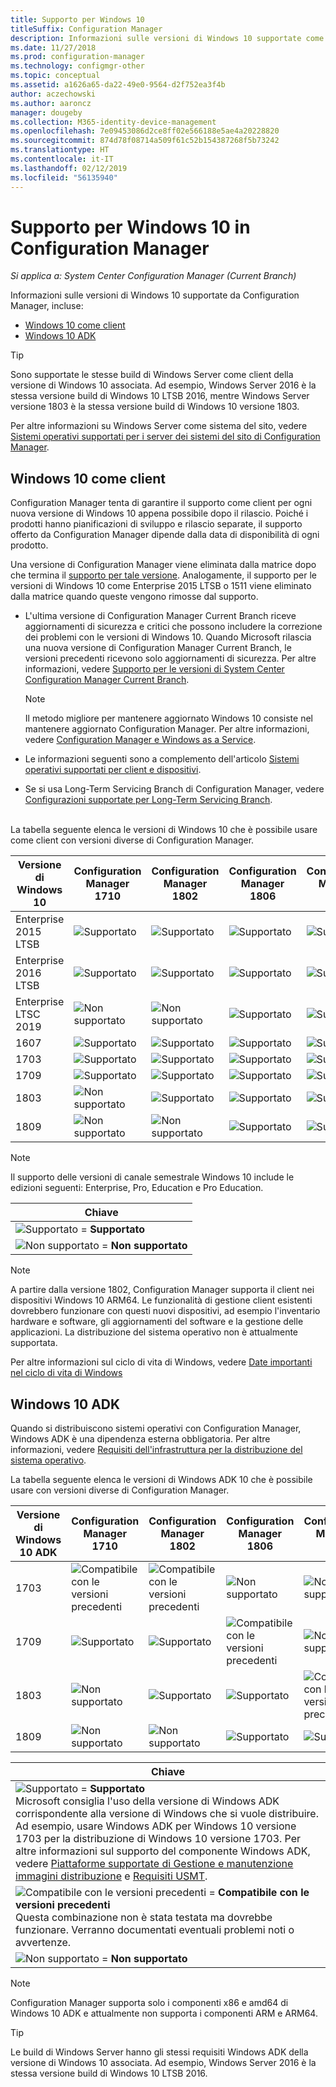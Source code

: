 ```yaml
---
title: Supporto per Windows 10
titleSuffix: Configuration Manager
description: Informazioni sulle versioni di Windows 10 supportate come client o per la distribuzione del sistema operativo con System Center Configuration Manager
ms.date: 11/27/2018
ms.prod: configuration-manager
ms.technology: configmgr-other
ms.topic: conceptual
ms.assetid: a1626a65-da22-49e0-9564-d2f752ea3f4b
author: aczechowski
ms.author: aaroncz
manager: dougeby
ms.collection: M365-identity-device-management
ms.openlocfilehash: 7e09453086d2ce8ff02e566188e5ae4a20228820
ms.sourcegitcommit: 874d78f08714a509f61c52b154387268f5b73242
ms.translationtype: HT
ms.contentlocale: it-IT
ms.lasthandoff: 02/12/2019
ms.locfileid: "56135940"
---
```

# <a name="support-for-windows-10-in-configuration-manager"></a>Supporto per Windows 10 in Configuration Manager  

*Si applica a: System Center Configuration Manager (Current Branch)*


Informazioni sulle versioni di Windows 10 supportate da Configuration Manager, incluse:
 -  [Windows 10 come client](#windows-10-as-a-client)
 -  [Windows 10 ADK](#windows-10-adk)

> [!Tip]
> Sono supportate le stesse build di Windows Server come client della versione di Windows 10 associata. Ad esempio, Windows Server 2016 è la stessa versione build di Windows 10 LTSB 2016, mentre Windows Server versione 1803 è la stessa versione build di Windows 10 versione 1803.
> 
> Per altre informazioni su Windows Server come sistema del sito, vedere [Sistemi operativi supportati per i server dei sistemi del sito di Configuration Manager](/sccm/core/plan-design/configs/supported-operating-systems-for-site-system-servers#the-server-core-installation-of-windows-server-version-1803).



## <a name="windows-10-as-a-client"></a>Windows 10 come client

Configuration Manager tenta di garantire il supporto come client per ogni nuova versione di Windows 10 appena possibile dopo il rilascio. Poiché i prodotti hanno pianificazioni di sviluppo e rilascio separate, il supporto offerto da Configuration Manager dipende dalla data di disponibilità di ogni prodotto.

Una versione di Configuration Manager viene eliminata dalla matrice dopo che termina il [supporto per tale versione](/sccm/core/servers/manage/current-branch-versions-supported). Analogamente, il supporto per le versioni di Windows 10 come Enterprise 2015 LTSB o 1511 viene eliminato dalla matrice quando queste vengono rimosse dal supporto.

-   L'ultima versione di Configuration Manager Current Branch riceve aggiornamenti di sicurezza e critici che possono includere la correzione dei problemi con le versioni di Windows 10. Quando Microsoft rilascia una nuova versione di Configuration Manager Current Branch, le versioni precedenti ricevono solo aggiornamenti di sicurezza. Per altre informazioni, vedere [Supporto per le versioni di System Center Configuration Manager Current Branch](/sccm/core/servers/manage/current-branch-versions-supported).  

    > [!Note]  
    > Il metodo migliore per mantenere aggiornato Windows 10 consiste nel mantenere aggiornato Configuration Manager. Per altre informazioni, vedere [Configuration Manager e Windows as a Service](/sccm/core/understand/configuration-manager-and-windows-as-service).  

-   Le informazioni seguenti sono a complemento dell'articolo [Sistemi operativi supportati per client e dispositivi](/sccm/core/plan-design/configs/supported-operating-systems-for-clients-and-devices).  

-   Se si usa Long-Term Servicing Branch di Configuration Manager, vedere [Configurazioni supportate per Long-Term Servicing Branch](/sccm/core/understand/supported-configurations-for-ltsb).  

<br/>
La tabella seguente elenca le versioni di Windows 10 che è possibile usare come client con versioni diverse di Configuration Manager.

| Versione di Windows 10 | Configuration Manager 1710 | Configuration Manager 1802 | Configuration Manager 1806 | Configuration Manager 1810 |
|---------------------|-----|-----|-----|-----|
| Enterprise 2015 LTSB <!--10/14/2025-->   | ![Supportato](media/green_check.png) | ![Supportato](media/green_check.png) | ![Supportato](media/green_check.png) | ![Supportato](media/green_check.png) |
| Enterprise 2016 LTSB <!--10/13/2026-->   | ![Supportato](media/green_check.png) | ![Supportato](media/green_check.png) | ![Supportato](media/green_check.png) | ![Supportato](media/green_check.png) |
| Enterprise LTSC 2019 <!--10/10/2028-->   | ![Non supportato](media/Red_X.png)   | ![Non supportato](media/Red_X.png)   | ![Supportato](media/green_check.png) | ![Supportato](media/green_check.png) |
| 1607   <!--04/09/2019-->   | ![Supportato](media/green_check.png) | ![Supportato](media/green_check.png) | ![Supportato](media/green_check.png) | ![Supportato](media/green_check.png) |
| 1703   <!--10/08/2019-->   | ![Supportato](media/green_check.png) | ![Supportato](media/green_check.png) | ![Supportato](media/green_check.png) | ![Supportato](media/green_check.png) |
| 1709   <!--04/14/2020-->   | ![Supportato](media/green_check.png) | ![Supportato](media/green_check.png) | ![Supportato](media/green_check.png) | ![Supportato](media/green_check.png) |
| 1803   <!--11/10/2020-->   | ![Non supportato](media/Red_X.png) | ![Supportato](media/green_check.png) | ![Supportato](media/green_check.png) | ![Supportato](media/green_check.png) |
| 1809   <!--04/12/2021?-->   | ![Non supportato](media/Red_X.png) | ![Non supportato](media/Red_X.png) | ![Supportato](media/green_check.png) | ![Supportato](media/green_check.png) |

<!-- lifecycle reference: https://support.microsoft.com/help/13853/windows-lifecycle-fact-sheet -->

> [!Note]  
> Il supporto delle versioni di canale semestrale Windows 10 include le edizioni seguenti: Enterprise, Pro, Education e Pro Education.   

| Chiave |
|--|
| ![Supportato](media/green_check.png) = **Supportato**  |
| ![Non supportato](media/Red_X.png) = **Non supportato** |

 > [!NOTE]  
 > A partire dalla versione 1802, Configuration Manager supporta il client nei dispositivi Windows 10 ARM64. Le funzionalità di gestione client esistenti dovrebbero funzionare con questi nuovi dispositivi, ad esempio l'inventario hardware e software, gli aggiornamenti del software e la gestione delle applicazioni. La distribuzione del sistema operativo non è attualmente supportata. <!-- 1353704 --> 

Per altre informazioni sul ciclo di vita di Windows, vedere [Date importanti nel ciclo di vita di Windows](https://support.microsoft.com/help/13853/windows-lifecycle-fact-sheet)



## <a name="windows-10-adk"></a>Windows 10 ADK

Quando si distribuiscono sistemi operativi con Configuration Manager, Windows ADK è una dipendenza esterna obbligatoria. Per altre informazioni, vedere [Requisiti dell'infrastruttura per la distribuzione del sistema operativo](/sccm/osd/plan-design/infrastructure-requirements-for-operating-system-deployment#windows-adk-for-windows-10).

La tabella seguente elenca le versioni di Windows ADK 10 che è possibile usare con versioni diverse di Configuration Manager.

| Versione di Windows 10 ADK  | Configuration Manager 1710 | Configuration Manager 1802 | Configuration Manager 1806 | Configuration Manager 1810 |
|--------------------|-----|-----|-----|-----|
| 1703  | ![Compatibile con le versioni precedenti](media/blue_compat.png) | ![Compatibile con le versioni precedenti](media/blue_compat.png) | ![Non supportato](media/Red_X.png) | ![Non supportato](media/Red_X.png) |
| 1709  | ![Supportato](media/green_check.png) | ![Supportato](media/green_check.png) | ![Compatibile con le versioni precedenti](media/blue_compat.png) | ![Non supportato](media/Red_X.png)   |
| 1803  | ![Non supportato](media/Red_X.png) | ![Supportato](media/green_check.png) | ![Supportato](media/green_check.png) | ![Compatibile con le versioni precedenti](media/blue_compat.png) |
| 1809  | ![Non supportato](media/Red_X.png) | ![Non supportato](media/Red_X.png) | ![Supportato](media/green_check.png) | ![Supportato](media/green_check.png) |

|Chiave|
|--|
| ![Supportato](media/green_check.png) = **Supportato** <br/> Microsoft consiglia l'uso della versione di Windows ADK corrispondente alla versione di Windows che si vuole distribuire. Ad esempio, usare Windows ADK per Windows 10 versione 1703 per la distribuzione di Windows 10 versione 1703. Per altre informazioni sul supporto del componente Windows ADK, vedere [Piattaforme supportate di Gestione e manutenzione immagini distribuzione](https://docs.microsoft.com/windows-hardware/manufacture/desktop/dism-supported-platforms) e [Requisiti USMT](https://docs.microsoft.com/windows/deployment/usmt/usmt-requirements#bkmk-1). |
| ![Compatibile con le versioni precedenti](media/blue_compat.png)  = **Compatibile con le versioni precedenti** <br/> Questa combinazione non è stata testata ma dovrebbe funzionare. Verranno documentati eventuali problemi noti o avvertenze. |
| ![Non supportato](media/Red_X.png) = **Non supportato** |

 > [!Note]  
 > Configuration Manager supporta solo i componenti x86 e amd64 di Windows 10 ADK e attualmente non supporta i componenti ARM e ARM64. 

> [!Tip]
> Le build di Windows Server hanno gli stessi requisiti Windows ADK della versione di Windows 10 associata. Ad esempio, Windows Server 2016 è la stessa versione build di Windows 10 LTSB 2016.
